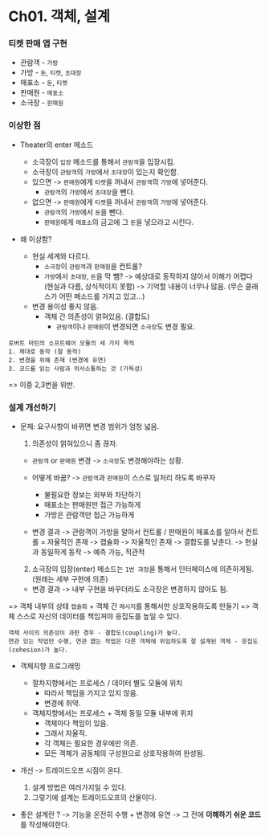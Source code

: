 # Ch01. 객체, 설계

### 티켓 판매 앱 구현

- 관람객 - `가방`
- 가방 - `돈`, `티켓`, `초대장`
- 매표소 - `돈`, `티켓`
- 판매원 - `매표소`
- 소극장 - `판매원`

### 이상한 점

- Theater의 enter 메소드

  - 소극장이 `입장` 메소드를 통해서 `관람객`을 입장시킴.
  - 소극장이 `관람객`의 `가방`에서 `초대장`이 있는지 확인함.
  - 있으면 -> `판매원`에게 `티켓`을 꺼내서 `관람객`의 `가방`에 넣어준다.
    - `관람객`의 `가방`에서 `초대장`을 뺀다.
  - 없으면 -> `판매원`에게 `티켓`을 꺼내서 `관람객`의 `가방`에 넣어준다.
    - `관람객`의 `가방`에서 `돈`을 뺀다.
    - `판매원`에게 `매표소`의 금고에 그 `돈`을 넣으라고 시킨다.

- 왜 이상함?
  - 현실 세계와 다르다.
    - `소극장`이 `관람객`과 `판매원`을 컨트롤?
    - `가방`에서 `초대장`, `돈`을 막 뺌?
      -> 예상대로 동작하지 않아서 이해가 어렵다 (현실과 다름, 상식적이지 못함)
      -> 기억할 내용이 너무나 많음. (무슨 클래스가 어떤 메소드를 가지고 있고...)
  - 변경 용이성 좋지 않음.
    - 객체 간 의존성이 얽혀있음. (결합도)
      - `관람객`이나 `판매원`이 변경되면 `소극장`도 변경 필요.

```
로버트 마틴의 소프트웨어 모듈의 세 가지 목적
1. 제대로 동작 (잘 동작)
2. 변경을 위해 존재 (변경에 유연)
3. 코드를 읽는 사람과 의사소통하는 것 (가독성)
```

=> 이중 2,3번을 위반.

### 설계 개선하기

- 문제: 요구사항이 바뀌면 변경 범위가 엄청 넓음.

  1. 의존성이 얽혀있으니 좀 끊자.

  - `관람객` or `판매원` 변경 -> `소극장`도 변경해야하는 상황.
  - 어떻게 바꿈? -> `관람객`과 `판매원`이 스스로 일처리 하도록 바꾸자

    - 불필요한 정보는 외부와 차단하기
    - 매표소는 판매원만 접근 가능하게
    - 가방은 관람객만 접근 가능하게

  - 변경 결과
    -> 관람객이 가방을 알아서 컨트롤 / 판매원이 매표소를 알아서 컨트롤 = 자율적인 존재
    -> 캡슐화 -> 자율적인 존재 -> 결합도를 낮춘다.
    -> 현실과 동일하게 동작 -> 예측 가능, 직관적

  2. 소극장의 입장(enter) 메소드는 `1번 과정`을 통해서 인터페이스에 의존하게됨. (원래는 세부 구현에 의존)

  - 변경 결과
    -> 내부 구현을 바꾸더라도 소극장은 변경하지 않아도 됨.

=> 객체 내부의 상태 `캡슐화` + 객체 간 `메시지`를 통해서만 상호작용하도록 만들기
=> 객체 스스로 자신의 데이터를 책임져야 응집도를 높일 수 있다.

```
객체 사이의 의존성이 과한 경우 - 결합도(coupling)가 높다.
연관 있는 작업만 수행, 연관 엾는 작업은 다른 객체에 위임하도록 잘 설계된 객체 - 응집도(cohesion)가 높다.
```

- 객체지향 프로그래밍

  - 절차지향에서는 프로세스 / 데이터 별도 모듈에 위치
    - 따라서 책임을 가지고 있지 않음.
    - 변경에 취약.
  - 객체지향에서는 프로세스 + 객체 동일 모듈 내부에 위치
    - 객체마다 책임이 있음.
    - 그래서 자율적.
    - 각 객체는 필요한 경우에만 의존.
    - 모든 객체가 공동체의 구성원으로 상호작용하여 완성됨.

- 개선 -> 트레이드오프 시점이 온다.

  1. 설계 방법은 여러가지일 수 있다.
  2. 그렇기에 설계는 트레이드오프의 산물이다.

- 좋은 설계란 ?
  -> 기능을 온전히 수행 + 변경에 유연
  -> 그 전에 **이해하기 쉬운 코드**를 작성해야한다.
